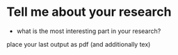 # Tell me about your research
- what is the most interesting part in your research?

place your last output as pdf (and additionally tex) 

